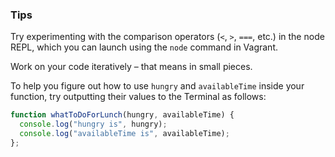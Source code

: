 ### Tips

Try experimenting with the comparison operators (`<`, `>`, `===`, etc.) in the node REPL, which you can launch using the `node` command in Vagrant.

Work on your code iteratively – that means in small pieces. 

To help you figure out how to use `hungry` and `availableTime` inside your function, try outputting their values to the Terminal as follows:

```Javascript
function whatToDoForLunch(hungry, availableTime) {
  console.log("hungry is", hungry);
  console.log("availableTime is", availableTime);
};
```
